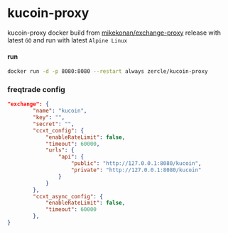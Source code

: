 # kucoin-proxy
kucoin-proxy docker build from [mikekonan/exchange-proxy](https://github.com/mikekonan/exchange-proxy) release with latest `GO` and run with latest `Alpine Linux`

#### run
```bash
docker run -d -p 8080:8080 --restart always zercle/kucoin-proxy
```

### freqtrade config
```json
"exchange": {
        "name": "kucoin",
        "key": "",
        "secret": "",
        "ccxt_config": {
            "enableRateLimit": false,
            "timeout": 60000,
            "urls": {
                "api": {
                    "public": "http://127.0.0.1:8080/kucoin",
                    "private": "http://127.0.0.1:8080/kucoin"
                }
            }
        },
        "ccxt_async_config": {
            "enableRateLimit": false,
            "timeout": 60000
        },
}
```
